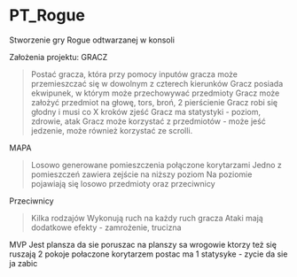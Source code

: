 # PT_Rogue
Stworzenie gry Rogue odtwarzanej w konsoli

Założenia projektu:
GRACZ
>Postać gracza, która przy pomocy inputów gracza może przemieszczać się w dowolnym z czterech kierunków
>Gracz posiada ekwipunek, w którym może przechowywać przedmioty
>Gracz może założyć przedmiot na głowę, tors, broń, 2 pierścienie
>Gracz robi się głodny i musi co X kroków zjeść
>Gracz ma statystyki - poziom, zdrowie, atak
>Gracz może korzystać z przedmiotów - może jeść jedzenie, może również korzystać ze scrolli.

MAPA
>Losowo generowane pomieszczenia połączone korytarzami
>Jedno z pomieszczeń zawiera zejście na niższy poziom
>Na poziomie pojawiają się losowo przedmioty oraz przeciwnicy

Przeciwnicy
>Kilka rodzajów
>Wykonują ruch na każdy ruch gracza
>Ataki mają dodatkowe efekty - zamrożenie, trucizna

MVP
Jest plansza
da sie poruszac
na planszy sa wrogowie ktorzy też się ruszają
2 pokoje połaczone korytarzem
postac ma 1 statysyke - zycie
da sie ja zabic